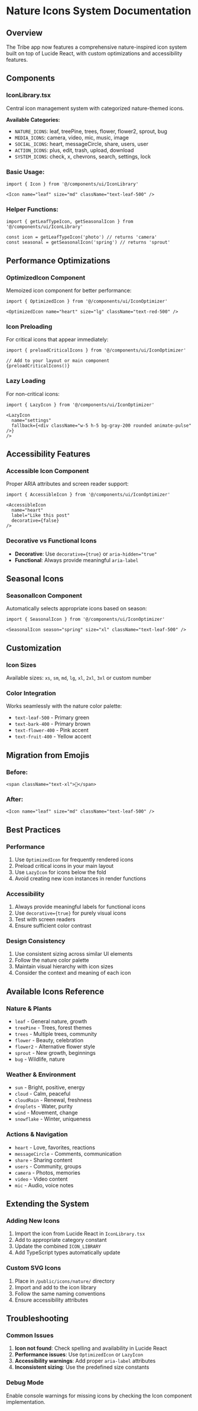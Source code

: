 # Nature Icons System Documentation

## Overview
The Tribe app now features a comprehensive nature-inspired icon system built on top of Lucide React, with custom optimizations and accessibility features.

## Components

### IconLibrary.tsx
Central icon management system with categorized nature-themed icons.

**Available Categories:**
- `NATURE_ICONS`: leaf, treePine, trees, flower, flower2, sprout, bug
- `MEDIA_ICONS`: camera, video, mic, music, image
- `SOCIAL_ICONS`: heart, messageCircle, share, users, user
- `ACTION_ICONS`: plus, edit, trash, upload, download
- `SYSTEM_ICONS`: check, x, chevrons, search, settings, lock

### Basic Usage:
```tsx
import { Icon } from '@/components/ui/IconLibrary'

<Icon name="leaf" size="md" className="text-leaf-500" />
```

### Helper Functions:
```tsx
import { getLeafTypeIcon, getSeasonalIcon } from '@/components/ui/IconLibrary'

const icon = getLeafTypeIcon('photo') // returns 'camera'
const seasonal = getSeasonalIcon('spring') // returns 'sprout'
```

## Performance Optimizations

### OptimizedIcon Component
Memoized icon component for better performance:
```tsx
import { OptimizedIcon } from '@/components/ui/IconOptimizer'

<OptimizedIcon name="heart" size="lg" className="text-red-500" />
```

### Icon Preloading
For critical icons that appear immediately:
```tsx
import { preloadCriticalIcons } from '@/components/ui/IconOptimizer'

// Add to your layout or main component
{preloadCriticalIcons()}
```

### Lazy Loading
For non-critical icons:
```tsx
import { LazyIcon } from '@/components/ui/IconOptimizer'

<LazyIcon 
  name="settings" 
  fallback={<div className="w-5 h-5 bg-gray-200 rounded animate-pulse" />}
/>
```

## Accessibility Features

### Accessible Icon Component
Proper ARIA attributes and screen reader support:
```tsx
import { AccessibleIcon } from '@/components/ui/IconOptimizer'

<AccessibleIcon 
  name="heart" 
  label="Like this post"
  decorative={false}
/>
```

### Decorative vs Functional Icons
- **Decorative**: Use `decorative={true}` or `aria-hidden="true"`
- **Functional**: Always provide meaningful `aria-label`

## Seasonal Icons

### SeasonalIcon Component
Automatically selects appropriate icons based on season:
```tsx
import { SeasonalIcon } from '@/components/ui/IconOptimizer'

<SeasonalIcon season="spring" size="xl" className="text-leaf-500" />
```

## Customization

### Icon Sizes
Available sizes: `xs`, `sm`, `md`, `lg`, `xl`, `2xl`, `3xl` or custom number

### Color Integration
Works seamlessly with the nature color palette:
- `text-leaf-500` - Primary green
- `text-bark-400` - Primary brown
- `text-flower-400` - Pink accent
- `text-fruit-400` - Yellow accent

## Migration from Emojis

### Before:
```tsx
<span className="text-xl">🌿</span>
```

### After:
```tsx
<Icon name="leaf" size="md" className="text-leaf-500" />
```

## Best Practices

### Performance
1. Use `OptimizedIcon` for frequently rendered icons
2. Preload critical icons in your main layout
3. Use `LazyIcon` for icons below the fold
4. Avoid creating new icon instances in render functions

### Accessibility
1. Always provide meaningful labels for functional icons
2. Use `decorative={true}` for purely visual icons
3. Test with screen readers
4. Ensure sufficient color contrast

### Design Consistency
1. Use consistent sizing across similar UI elements
2. Follow the nature color palette
3. Maintain visual hierarchy with icon sizes
4. Consider the context and meaning of each icon

## Available Icons Reference

### Nature & Plants
- `leaf` - General nature, growth
- `treePine` - Trees, forest themes
- `trees` - Multiple trees, community
- `flower` - Beauty, celebration
- `flower2` - Alternative flower style
- `sprout` - New growth, beginnings
- `bug` - Wildlife, nature

### Weather & Environment
- `sun` - Bright, positive, energy
- `cloud` - Calm, peaceful
- `cloudRain` - Renewal, freshness
- `droplets` - Water, purity
- `wind` - Movement, change
- `snowflake` - Winter, uniqueness

### Actions & Navigation
- `heart` - Love, favorites, reactions
- `messageCircle` - Comments, communication
- `share` - Sharing content
- `users` - Community, groups
- `camera` - Photos, memories
- `video` - Video content
- `mic` - Audio, voice notes

## Extending the System

### Adding New Icons
1. Import the icon from Lucide React in `IconLibrary.tsx`
2. Add to appropriate category constant
3. Update the combined `ICON_LIBRARY`
4. Add TypeScript types automatically update

### Custom SVG Icons
1. Place in `/public/icons/nature/` directory
2. Import and add to the icon library
3. Follow the same naming conventions
4. Ensure accessibility attributes

## Troubleshooting

### Common Issues
1. **Icon not found**: Check spelling and availability in Lucide React
2. **Performance issues**: Use `OptimizedIcon` or `LazyIcon`
3. **Accessibility warnings**: Add proper `aria-label` attributes
4. **Inconsistent sizing**: Use the predefined size constants

### Debug Mode
Enable console warnings for missing icons by checking the Icon component implementation.
